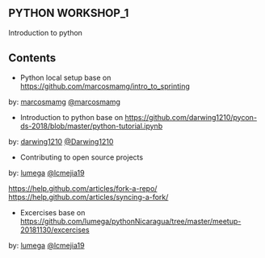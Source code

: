 ## PYTHON WORKSHOP_1

Introduction to python

## Contents

* Python local setup
base on https://github.com/marcosmamg/intro_to_sprinting

by: [marcosmamg](https://github.com/marcosmamg) [@marcosmamg](https://twitter.com/marcosmamg)

* Introduction to python
base on https://github.com/darwing1210/pycon-ds-2018/blob/master/python-tutorial.ipynb

by: [darwing1210](https://github.com/darwing1210) [@Darwing1210](https://twitter.com/Darwing1210)


* Contributing to open source projects

by: [lumega](https://github.com/lumega) [@lcmejia19](https://twitter.com/lcmejia19)

https://help.github.com/articles/fork-a-repo/
https://help.github.com/articles/syncing-a-fork/

* Excercises
base on https://github.com/lumega/pythonNicaragua/tree/master/meetup-20181130/excercises

by: [lumega](https://github.com/lumega) [@lcmejia19](https://twitter.com/lcmejia19)

